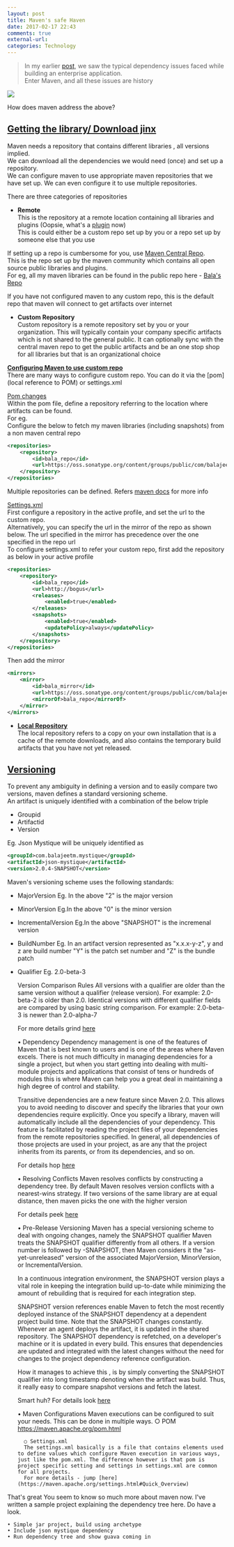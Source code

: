 ```yaml
---
layout: post
title: Maven's safe Haven
date: 2017-02-17 22:43
comments: true
external-url:
categories: Technology
---
```


>In my earlier [post](), we saw the typical dependency issues faced while building an enterprise application.<br>
>Enter Maven, and all these issues are history<br>

<img style="text-align: center" class="img-responsive" src="/assets/2017-02-17/IDontAlwaysMaven.jpg">

How does maven address the above?
## <u><b>Getting the library/ Download jinx</b></u>
Maven needs a repository that contains different libraries , all versions implied.<br>
We can download all the dependencies we would need (once) and set up a repository.<br>
We can configure maven to use appropriate maven repositories that we have set up. We can even configure it to use multiple repositories.<br>
	
There are three categories of repositories
* **Remote**<br>
This is the repository at a remote location containing all libraries and plugins (Oopsie, what's a [plugin](https://maven.apache.org/plugins/) now)<br>
This is could either be a custom repo set up by you or a repo set up by someone else that you use<br>
		
If setting up a repo is cumbersome for you, use [Maven Central Repo](http://repo1.maven.org/maven2/).<br>
This is the repo set up by the maven community which contains all open source public libraries and plugins.<br>
For eg, all my maven libraries can be found in the public repo here - [Bala's Repo](http://repo1.maven.org/maven2/com/balajeetm/)<br>
	
If you have not configured maven to any custom repo, this is the default repo that maven will connect to get artifacts over internet<br>
		
* **Custom Repository**<br>
Custom repository is a remote repository set by you or your organization. This will typically contain your company specific artifacts which is not shared to the general public. It can optionally sync with the central maven repo to get the public artifacts and be an one stop shop for all libraries but that is an organizational choice<br>

<u><b>Configuring Maven to use custom repo</b></u><br>
There are many ways to configure custom repo. You can do it via the [pom](local reference to POM) or settings.xml<br>
			
<u>Pom changes</u><br>
Within the pom file, define a repository referring to the location where artifacts can be found.<br>
For eg.<br>
Configure the below to fetch my maven libraries (including snapshots) from a non maven central repo<br>
```xml
<repositories>
	<repository>
		<id>bala_repo</id>
		<url>https://oss.sonatype.org/content/groups/public/com/balajeetm/</url>
	</repository>
</repositories>
```
			
Multiple repositories can be defined. Refers [maven docs](https://maven.apache.org/pom.html#Repositories) for more info<br>
			
<u>Settings.xml</u><br>
First configure a repository in the active profile, and set the url to the custom repo.<br>
Alternatively, you can specify the url in the mirror of the repo as shown below. The url specified in the mirror has precedence over the one specified in the repo url<br>
To configure settings.xml to refer your custom repo, first add the repository as below in your active profile<br>
```xml
<repositories>
	<repository>
		<id>bala_repo</id>
		<url>http://bogus</url>
		<releases>
			<enabled>true</enabled>
		</releases>
		<snapshots>
			<enabled>true</enabled>
			<updatePolicy>always</updatePolicy>
		</snapshots>
	</repository>
</repositories>
```
			
Then add the mirror
```xml
<mirrors>
	<mirror>
		<id>bala_mirror</id>
		<url>https://oss.sonatype.org/content/groups/public/com/balajeetm/</url>
		<mirrorOf>bala_repo</mirrorOf>
	</mirror>
</mirrors>
```
* **[Local Repository](https://maven.apache.org/guides/introduction/introduction-to-repositories.html)**<br>
The local repository refers to a copy on your own installation that is a cache of the remote downloads, and also contains the temporary build artifacts that you have not yet released.

## <u><b>Versioning</b></u>
To prevent any ambiguity in defining a version and to easily compare two versions, maven defines a standard versioning scheme.<br>
An artifact is uniquely identified with a combination of the below triple<br>
* Groupid
* Artifactid
* Version
	
Eg. Json Mystique will be uniquely identified as<br>
```xml
<groupId>com.balajeetm.mystique</groupId>
<artifactId>json-mystique</artifactId>
<version>2.0.4-SNAPSHOT</version>
```
	
Maven's versioning scheme uses the following standards:
* MajorVersion
Eg. In the above "2" is the major version
* MinorVersion
Eg.In the above "0" is the minor version
* IncrementalVersion
Eg.In the above "SNAPSHOT" is the incremenal version
* BuildNumber
Eg. In an artifact version represented as "x.x.x-y-z", y and z are build number
"Y" is the patch set number and "Z" is the bundle patch
* Qualifier
Eg. 2.0-beta-3
		
	Version Comparison Rules
	All versions with a qualifier are older than the same version without a qualifier (release version).
	For example:
	2.0-beta-2 is older than 2.0.
	Identical versions with different qualifier fields are compared by using basic string comparison.
	For example:
	2.0-beta-3 is newer than 2.0-alpha-7
	
	For more details grind [here](https://docs.oracle.com/middleware/1212/core/MAVEN/maven_version.htm#MAVEN8855)
	
	• Dependency
	Dependency management is one of the features of Maven that is best known to users and is one of the areas where Maven excels. There is not much difficulty in managing dependencies for a single a project, but when you start getting into dealing with multi-module projects and applications that consist of tens or hundreds of modules this is where Maven can help you a great deal in maintaining a high degree of control and stability.
	
	Transitive dependencies are a new feature since Maven 2.0. This allows you to avoid needing to discover and specify the libraries that your own dependencies require explicitly. Once you specify a library, maven will automatically include all the dependencies of your dependency.
	This feature is facilitated by reading the project files of your dependencies from the remote repositories specified. In general, all dependencies of those projects are used in your project, as are any that the project inherits from its parents, or from its dependencies, and so on.
	
	For details hop [here](https://maven.apache.org/guides/introduction/introduction-to-dependency-mechanism.html)
	
	• Resolving Conflicts
	Maven resolves conflicts by constructing a dependency tree.
	By default Maven resolves version conflicts with a nearest-wins strategy. If two versions of the same library are at equal distance, then maven picks the one with the higher version
	
	For details peek [here](https://maven.apache.org/plugins/maven-dependency-plugin/examples/resolving-conflicts-using-the-dependency-tree.html)
	
	• Pre-Release Versioning
	Maven has a special versioning scheme to deal with ongoing changes, namely the SNAPSHOT qualifier
	Maven treats the SNAPSHOT qualifier differently from all others. If a version number is followed by -SNAPSHOT, then Maven considers it the "as-yet-unreleased" version of the associated MajorVersion, MinorVersion, or IncrementalVersion.
	
	In a continuous integration environment, the SNAPSHOT version plays a vital role in keeping the integration build up-to-date while minimizing the amount of rebuilding that is required for each integration step.
	
	SNAPSHOT version references enable Maven to fetch the most recently deployed instance of the SNAPSHOT dependency at a dependent project build time. Note that the SNAPSHOT changes constantly. Whenever an agent deploys the artifact, it is updated in the shared repository. The SNAPSHOT dependency is refetched, on a developer's machine or it is updated in every build. This ensures that dependencies are updated and integrated with the latest changes without the need for changes to the project dependency reference configuration.
	
	How it manages to achieve this , is by simply converting the SNAPSHOT qualifier into long timestamp denoting when the artifact was build. Thus, it really easy to compare snapshot versions and fetch the latest.
	
	Smart huh? For details look [here](https://docs.oracle.com/middleware/1212/core/MAVEN/maven_version.htm#MAVEN401)
	
	• Maven Configurations
	Maven executions can be configured to suit your needs. This can be done in multiple ways.
		○ POM
		https://maven.apache.org/pom.html
		
		○ Settings.xml
		The settings.xml basically is a file that contains elements used to define values which configure Maven execution in various ways, just like the pom.xml. The difference however is that pom is project specific setting and settings in settings.xml are common for all projects.
		For more details - jump [here](https://maven.apache.org/settings.html#Quick_Overview)
	

That's great
You seem to know so much more about maven now.
I've written a sample project explaining the dependency tree here. Do have a look.

	• Simple jar project, build using archetype
	• Include json mystique dependency
	• Run dependency tree and show guava coming in
